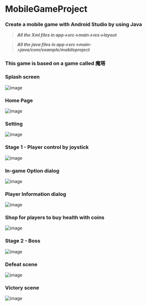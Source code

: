 # MobileGameProject
### Create a mobile game with Android Studio by using Java

> ***All the Xml files in app->src->main->res->layout***

> ***All the java files in app->src->main->java/com/example/mobileproject***

### This game is based on a game called 魔塔


### Splash screen

![image](https://github.com/Leong15/MobileGameProject/assets/53085228/3b534551-e513-4256-a2a2-dcfcc89b8c8f)

### Home Page

![image](https://github.com/Leong15/MobileGameProject/assets/53085228/ad6fc142-91de-419c-8985-c706c05f2d35)

### Setting

![image](https://github.com/Leong15/MobileGameProject/assets/53085228/52a50ba3-65e0-4e06-ae13-b40dd0098de9)

### Stage 1 - Player control by joystick

![image](https://github.com/Leong15/MobileGameProject/assets/53085228/b0ee5b9c-4a3c-485e-985e-4880c7fc63d4)

### In-game Option dialog

![image](https://github.com/Leong15/MobileGameProject/assets/53085228/9c9f5e0e-fc72-4334-9bd1-2fc9bd9d8e3a)

### Player Information dialog

![image](https://github.com/Leong15/MobileGameProject/assets/53085228/1b4e1ac0-f467-4983-9915-1096c696eb26)

### Shop for players to buy health with coins

![image](https://github.com/Leong15/MobileGameProject/assets/53085228/9a824496-f2a0-4859-af03-805d29114469)

### Stage 2 - Boss

![image](https://github.com/Leong15/MobileGameProject/assets/53085228/4de6abfe-9a1a-4486-94af-9f5cff87db84)

### Defeat scene

![image](https://github.com/Leong15/MobileGameProject/assets/53085228/99f61549-8993-4944-8240-81b5e264aa12)

### Victory scene

![image](https://github.com/Leong15/MobileGameProject/assets/53085228/67862785-39c3-4f8d-b8eb-5fb5eb9af835)

